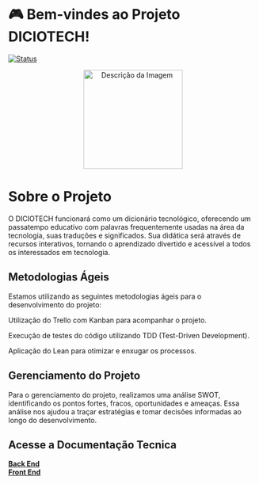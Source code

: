 # :video_game: Bem-vindes ao Projeto DICIOTECH!

[![Status](https://img.shields.io/badge/Status-Em%20Desenvolvimento-9C27B0.svg)](https://github.com/seu-usuario/seu-repositorio)

<p align="center"> 
 <img src="https://media.tenor.com/2a4KThsm4YgAAAAj/gaming-game-on.gif"  height="200" alt="Descrição da Imagem">
 </p>

 # Sobre o Projeto

O DICIOTECH funcionará como um dicionário tecnológico, oferecendo um passatempo educativo com palavras frequentemente usadas na área da tecnologia, suas traduções e significados. Sua didática será através de recursos interativos, tornando o aprendizado divertido e acessível a todos os interessados em tecnologia.

## Metodologias Ágeis

Estamos utilizando as seguintes metodologias ágeis para o desenvolvimento do projeto:

Utilização do Trello com Kanban para acompanhar o projeto.

Execução de testes do código utilizando TDD (Test-Driven Development).

Aplicação do Lean para otimizar e enxugar os processos.

## Gerenciamento do Projeto

Para o gerenciamento do projeto, realizamos uma análise SWOT, identificando os pontos fortes, fracos, oportunidades e ameaças. Essa análise nos ajudou a traçar estratégias e tomar decisões informadas ao longo do desenvolvimento.

## Acesse a Documentação Tecnica

[**Back End**](./backEnd/README.md) <br>
[**Front End**](./frontEnd/README.md)
